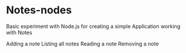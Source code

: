 # Notes-nodes
Basic experiment  with Node.js for creating a simple Application working with Notes

Adding a note 
Listing all notes
Reading a note 
Removing a note